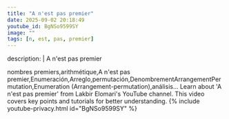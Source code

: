 ```yaml
---
title: "A n'est pas premier"
date: 2025-09-02 20:18:49 
youtube_id: BgNSo9599SY
image: ""
tags: [n, est, pas, premier]
---
```

description: |
  A n'est pas premier
  
  nombres premiers,arithmétique,A n'est pas premier,Enumeración,Arreglo,permutación,DenombrementArrangementPermutation,Enumeration (Arrangement-permutation),análisis...
  Learn about 'A n'est pas premier' from Lakbir Elomari's YouTube channel. This video covers key points and tutorials for better understanding.
{% include youtube-privacy.html id="BgNSo9599SY" %}
